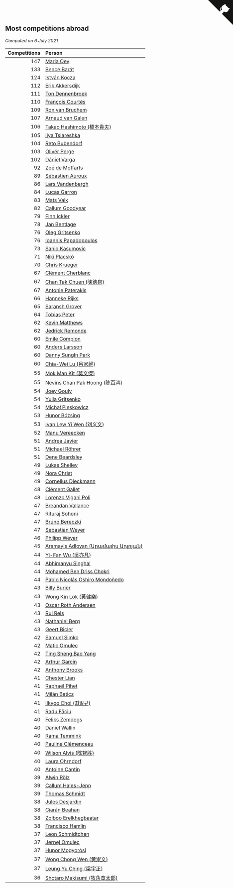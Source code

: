 ## Most competitions abroad

*Computed on  6 July 2021*

| Competitions | Person |
| ---: | :--- |
| 147 | [Maria Oey](https://www.worldcubeassociation.org/persons/2007OEYM01) |
| 133 | [Bence Barát](https://www.worldcubeassociation.org/persons/2008BARA01) |
| 124 | [István Kocza](https://www.worldcubeassociation.org/persons/2005KOCZ01) |
| 112 | [Erik Akkersdijk](https://www.worldcubeassociation.org/persons/2005AKKE01) |
| 111 | [Ton Dennenbroek](https://www.worldcubeassociation.org/persons/2003DENN01) |
| 110 | [François Courtès](https://www.worldcubeassociation.org/persons/2008COUR01) |
| 109 | [Ron van Bruchem](https://www.worldcubeassociation.org/persons/2003BRUC01) |
| 107 | [Arnaud van Galen](https://www.worldcubeassociation.org/persons/2006GALE01) |
| 106 | [Takao Hashimoto (橋本貴夫)](https://www.worldcubeassociation.org/persons/2007HASH01) |
| 105 | [Ilya Tsiareshka](https://www.worldcubeassociation.org/persons/2012TERE01) |
| 104 | [Reto Bubendorf](https://www.worldcubeassociation.org/persons/2012BUBE01) |
| 103 | [Olivér Perge](https://www.worldcubeassociation.org/persons/2007PERG01) |
| 102 | [Dániel Varga](https://www.worldcubeassociation.org/persons/2008VARG01) |
| 92 | [Zoé de Moffarts](https://www.worldcubeassociation.org/persons/2010MOFF02) |
| 89 | [Sébastien Auroux](https://www.worldcubeassociation.org/persons/2008AURO01) |
| 86 | [Lars Vandenbergh](https://www.worldcubeassociation.org/persons/2003VAND01) |
| 84 | [Lucas Garron](https://www.worldcubeassociation.org/persons/2006GARR01) |
| 83 | [Mats Valk](https://www.worldcubeassociation.org/persons/2007VALK01) |
| 82 | [Callum Goodyear](https://www.worldcubeassociation.org/persons/2012GOOD02) |
| 79 | [Finn Ickler](https://www.worldcubeassociation.org/persons/2012ICKL01) |
| 78 | [Jan Bentlage](https://www.worldcubeassociation.org/persons/2010BENT01) |
| 76 | [Oleg Gritsenko](https://www.worldcubeassociation.org/persons/2011GRIT01) |
| 76 | [Ioannis Papadopoulos](https://www.worldcubeassociation.org/persons/2013PAPA01) |
| 73 | [Sanio Kasumovic](https://www.worldcubeassociation.org/persons/2009KASU01) |
| 71 | [Niki Placskó](https://www.worldcubeassociation.org/persons/2008PLAC01) |
| 70 | [Chris Krueger](https://www.worldcubeassociation.org/persons/2006KRUE01) |
| 67 | [Clément Cherblanc](https://www.worldcubeassociation.org/persons/2014CHER05) |
| 67 | [Chan Tak Chuen (陳德泉)](https://www.worldcubeassociation.org/persons/2007CHUE01) |
| 67 | [Antonie Paterakis](https://www.worldcubeassociation.org/persons/2012PATE01) |
| 66 | [Hanneke Rijks](https://www.worldcubeassociation.org/persons/2008RIJK01) |
| 65 | [Saransh Grover](https://www.worldcubeassociation.org/persons/2014GROV01) |
| 64 | [Tobias Peter](https://www.worldcubeassociation.org/persons/2014PETE03) |
| 62 | [Kevin Matthews](https://www.worldcubeassociation.org/persons/2010MATT02) |
| 62 | [Jedrick Remonde](https://www.worldcubeassociation.org/persons/2008REMO01) |
| 60 | [Emile Compion](https://www.worldcubeassociation.org/persons/2007COMP01) |
| 60 | [Anders Larsson](https://www.worldcubeassociation.org/persons/2003LARS01) |
| 60 | [Danny SungIn Park](https://www.worldcubeassociation.org/persons/2015PARK13) |
| 60 | [Chia-Wei Lu (呂家維)](https://www.worldcubeassociation.org/persons/2007LUCH01) |
| 55 | [Mok Man Kit (莫文傑)](https://www.worldcubeassociation.org/persons/2009KITM01) |
| 55 | [Nevins Chan Pak Hoong (陈百鸿)](https://www.worldcubeassociation.org/persons/2010CHAN20) |
| 54 | [Joey Gouly](https://www.worldcubeassociation.org/persons/2007GOUL01) |
| 54 | [Yulia Gritsenko](https://www.worldcubeassociation.org/persons/2012SIDO01) |
| 54 | [Michał Pleskowicz](https://www.worldcubeassociation.org/persons/2009PLES01) |
| 53 | [Hunor Bózsing](https://www.worldcubeassociation.org/persons/2009BOZS01) |
| 53 | [Ivan Lew Yi Wen (刘义文)](https://www.worldcubeassociation.org/persons/2012WENI01) |
| 52 | [Manu Vereecken](https://www.worldcubeassociation.org/persons/2010VERE01) |
| 51 | [Andrea Javier](https://www.worldcubeassociation.org/persons/2010JAVI01) |
| 51 | [Michael Röhrer](https://www.worldcubeassociation.org/persons/2009ROHR01) |
| 51 | [Dene Beardsley](https://www.worldcubeassociation.org/persons/2009BEAR01) |
| 49 | [Lukas Shelley](https://www.worldcubeassociation.org/persons/2016SHEL03) |
| 49 | [Nora Christ](https://www.worldcubeassociation.org/persons/2009CHRI03) |
| 49 | [Cornelius Dieckmann](https://www.worldcubeassociation.org/persons/2009DIEC01) |
| 48 | [Clément Gallet](https://www.worldcubeassociation.org/persons/2004GALL02) |
| 48 | [Lorenzo Vigani Poli](https://www.worldcubeassociation.org/persons/2007POLI01) |
| 47 | [Breandan Vallance](https://www.worldcubeassociation.org/persons/2007VALL01) |
| 47 | [Rituraj Sohoni](https://www.worldcubeassociation.org/persons/2012SOHO01) |
| 47 | [Brúnó Bereczki](https://www.worldcubeassociation.org/persons/2008BERE01) |
| 47 | [Sebastian Weyer](https://www.worldcubeassociation.org/persons/2010WEYE02) |
| 46 | [Philipp Weyer](https://www.worldcubeassociation.org/persons/2010WEYE01) |
| 45 | [Aramayis Adloyan (Արամայիս Ադլոյան)](https://www.worldcubeassociation.org/persons/2012ADLO01) |
| 44 | [Yi-Fan Wu (吳亦凡)](https://www.worldcubeassociation.org/persons/2010WUIF01) |
| 44 | [Abhimanyu Singhal](https://www.worldcubeassociation.org/persons/2013SING12) |
| 44 | [Mohamed Ben Driss Chokri](https://www.worldcubeassociation.org/persons/2015CHOK01) |
| 44 | [Pablo Nicolás Oshiro Mondoñedo](https://www.worldcubeassociation.org/persons/2010MOND01) |
| 43 | [Billy Burier](https://www.worldcubeassociation.org/persons/2014BURI01) |
| 43 | [Wong Kin Lok (黃健樂)](https://www.worldcubeassociation.org/persons/2014LOKW01) |
| 43 | [Oscar Roth Andersen](https://www.worldcubeassociation.org/persons/2008ANDE02) |
| 43 | [Rui Reis](https://www.worldcubeassociation.org/persons/2015REIS02) |
| 43 | [Nathaniel Berg](https://www.worldcubeassociation.org/persons/2012BERG04) |
| 43 | [Geert Bicler](https://www.worldcubeassociation.org/persons/2010BICL01) |
| 42 | [Samuel Simko](https://www.worldcubeassociation.org/persons/2016SIMK01) |
| 42 | [Matic Omulec](https://www.worldcubeassociation.org/persons/2010OMUL02) |
| 42 | [Ting Sheng Bao Yang](https://www.worldcubeassociation.org/persons/2008BAOY01) |
| 42 | [Arthur Garcin](https://www.worldcubeassociation.org/persons/2014GARC27) |
| 42 | [Anthony Brooks](https://www.worldcubeassociation.org/persons/2008SEAR01) |
| 41 | [Chester Lian](https://www.worldcubeassociation.org/persons/2009LIAN03) |
| 41 | [Raphaël Pihet](https://www.worldcubeassociation.org/persons/2011PIHE01) |
| 41 | [Milán Baticz](https://www.worldcubeassociation.org/persons/2005BATI01) |
| 41 | [Ilkyoo Choi (최일규)](https://www.worldcubeassociation.org/persons/2008CHOI04) |
| 41 | [Radu Făciu](https://www.worldcubeassociation.org/persons/2009FACI01) |
| 40 | [Feliks Zemdegs](https://www.worldcubeassociation.org/persons/2009ZEMD01) |
| 40 | [Daniel Wallin](https://www.worldcubeassociation.org/persons/2013WALL03) |
| 40 | [Rama Temmink](https://www.worldcubeassociation.org/persons/2006TEMM01) |
| 40 | [Pauline Clémenceau](https://www.worldcubeassociation.org/persons/2015CLEM03) |
| 40 | [Wilson Alvis (陈智胜)](https://www.worldcubeassociation.org/persons/2011ALVI01) |
| 40 | [Laura Ohrndorf](https://www.worldcubeassociation.org/persons/2009OHRN01) |
| 40 | [Antoine Cantin](https://www.worldcubeassociation.org/persons/2010CANT02) |
| 39 | [Alwin Rölz](https://www.worldcubeassociation.org/persons/2016ROLZ01) |
| 39 | [Callum Hales-Jepp](https://www.worldcubeassociation.org/persons/2012HALE01) |
| 39 | [Thomas Schmidt](https://www.worldcubeassociation.org/persons/2013SCHM02) |
| 38 | [Jules Desjardin](https://www.worldcubeassociation.org/persons/2010DESJ01) |
| 38 | [Ciarán Beahan](https://www.worldcubeassociation.org/persons/2012BEAH01) |
| 38 | [Zolboo Erelkhegbaatar](https://www.worldcubeassociation.org/persons/2013EREL01) |
| 38 | [Francisco Hamlin](https://www.worldcubeassociation.org/persons/2012HAML01) |
| 37 | [Leon Schmidtchen](https://www.worldcubeassociation.org/persons/2010SCHM01) |
| 37 | [Jernej Omulec](https://www.worldcubeassociation.org/persons/2010OMUL01) |
| 37 | [Hunor Mogyorósi](https://www.worldcubeassociation.org/persons/2015MOGY01) |
| 37 | [Wong Chong Wen (黄崇文)](https://www.worldcubeassociation.org/persons/2014WENW01) |
| 37 | [Leung Yu Ching (梁宇正)](https://www.worldcubeassociation.org/persons/2008CHIN01) |
| 36 | [Shotaro Makisumi (牧角章太郎)](https://www.worldcubeassociation.org/persons/2003MAKI01) |


<a href="https://github.com/jonatanklosko/wca_statistics" class="github-corner" aria-label="View source on Github"><svg width="80" height="80" viewBox="0 0 250 250" style="fill:#151513; color:#fff; position: absolute; top: 0; border: 0; right: 0;" aria-hidden="true"><path d="M0,0 L115,115 L130,115 L142,142 L250,250 L250,0 Z"></path><path d="M128.3,109.0 C113.8,99.7 119.0,89.6 119.0,89.6 C122.0,82.7 120.5,78.6 120.5,78.6 C119.2,72.0 123.4,76.3 123.4,76.3 C127.3,80.9 125.5,87.3 125.5,87.3 C122.9,97.6 130.6,101.9 134.4,103.2" fill="currentColor" style="transform-origin: 130px 106px;" class="octo-arm"></path><path d="M115.0,115.0 C114.9,115.1 118.7,116.5 119.8,115.4 L133.7,101.6 C136.9,99.2 139.9,98.4 142.2,98.6 C133.8,88.0 127.5,74.4 143.8,58.0 C148.5,53.4 154.0,51.2 159.7,51.0 C160.3,49.4 163.2,43.6 171.4,40.1 C171.4,40.1 176.1,42.5 178.8,56.2 C183.1,58.6 187.2,61.8 190.9,65.4 C194.5,69.0 197.7,73.2 200.1,77.6 C213.8,80.2 216.3,84.9 216.3,84.9 C212.7,93.1 206.9,96.0 205.4,96.6 C205.1,102.4 203.0,107.8 198.3,112.5 C181.9,128.9 168.3,122.5 157.7,114.1 C157.9,116.9 156.7,120.9 152.7,124.9 L141.0,136.5 C139.8,137.7 141.6,141.9 141.8,141.8 Z" fill="currentColor" class="octo-body"></path></svg></a><style>.github-corner:hover .octo-arm{animation:octocat-wave 560ms ease-in-out}@keyframes octocat-wave{0%,100%{transform:rotate(0)}20%,60%{transform:rotate(-25deg)}40%,80%{transform:rotate(10deg)}}@media (max-width:500px){.github-corner:hover .octo-arm{animation:none}.github-corner .octo-arm{animation:octocat-wave 560ms ease-in-out}}</style>
